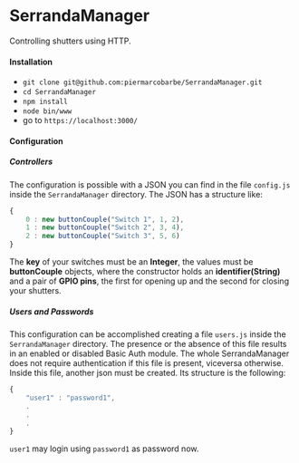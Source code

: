 # SerrandaManager
Controlling shutters using HTTP.


#### Installation
- ``git clone git@github.com:piermarcobarbe/SerrandaManager.git``
- ``cd SerrandaManager``
- ``npm install``
- ``node bin/www``
- go to ``https://localhost:3000/``


#### Configuration

##### Controllers
The configuration is possible with a JSON you can find in the file ``config.js`` inside the ``SerrandaManager`` directory.
The JSON has a structure like:
```javascript 
{
    0 : new buttonCouple("Switch 1", 1, 2),
    1 : new buttonCouple("Switch 2", 3, 4),
    2 : new buttonCouple("Switch 3", 5, 6)
}
```
The __key__ of your switches must be an __Integer__, the values must be __buttonCouple__ objects, where the constructor holds an __identifier(String)__ and a pair of __GPIO pins__, the first for opening up and the second for closing your shutters. 

##### Users and Passwords
This configuration can be accomplished creating a file ``users.js`` inside the ``SerrandaManager`` directory.
The presence or the absence of this file results in an enabled or disabled Basic Auth module.
The whole SerrandaManager does not require authentication if this file is present, viceversa otherwise.
Inside this file, another json must be created. Its structure is the following:
```javascript
{
    "user1" : "password1",
    .
    .
    .
}
```
``user1`` may login using ``password1`` as password now.
